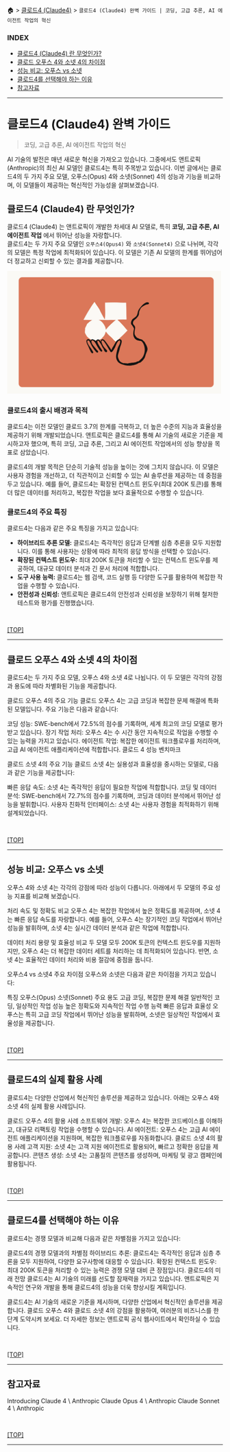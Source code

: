 🏠 > [클로드4 (Claude4)](../) > `클로드4 (Claude4) 완벽 가이드 | 코딩, 고급 추론, AI 에이전트 작업의 혁신`

### INDEX

- [클로드4 (Claude4) 란 무엇인가?](#클로드4-claude4-란-무엇인가)
- [클로드 오푸스 4와 소넷 4의 차이점](#클로드-오푸스-4와-소넷-4의-차이점)
- [성능 비교: 오푸스 vs 소넷](#성능-비교-오푸스-vs-소넷)
- [클로드4를 선택해야 하는 이유](#클로드4를-선택해야-하는-이유)
- [참고자료](#참고자료)

---
# 클로드4 (Claude4) 완벽 가이드 
> 코딩, 고급 추론, AI 에이전트 작업의 혁신

AI 기술의 발전은 매년 새로운 혁신을 가져오고 있습니다. 그중에서도 앤트로픽(Anthropic)의 최신 AI 모델인 클로드4는 특히 주목받고 있습니다. 이번 글에서는 클로드4의 두 가지 주요 모델, 오푸스(Opus) 4와 소넷(Sonnet) 4의 성능과 기능을 비교하며, 이 모델들이 제공하는 혁신적인 가능성을 살펴보겠습니다.

## 클로드4 (Claude4) 란 무엇인가?
클로드4 (Claude4) 는 앤트로픽이 개발한 차세대 AI 모델로, 특히 **코딩, 고급 추론, AI 에이전트 작업** 에서 뛰어난 성능을 자랑합니다. <br/>
클로드4는 두 가지 주요 모델인 `오푸스4(Opus4)` 와 `소넷4(Sonnet4)` 으로 나뉘며, 각각의 모델은 특정 작업에 최적화되어 있습니다. 이 모델은 기존 AI 모델의 한계를 뛰어넘어 더 정교하고 신뢰할 수 있는 결과를 제공합니다.

<img src="./img/claude4-intro.png" width="500" alt="클로드4">

### 클로드4의 출시 배경과 목적
클로드4는 이전 모델인 클로드 3.7의 한계를 극복하고, 더 높은 수준의 지능과 효율성을 제공하기 위해 개발되었습니다. 앤트로픽은 클로드4를 통해 AI 기술의 새로운 기준을 제시하고자 했으며, 특히 코딩, 고급 추론, 그리고 AI 에이전트 작업에서의 성능 향상을 목표로 삼았습니다. <br/>

클로드4의 개발 목적은 단순히 기술적 성능을 높이는 것에 그치지 않습니다. 이 모델은 사용자 경험을 개선하고, 더 직관적이고 신뢰할 수 있는 AI 솔루션을 제공하는 데 중점을 두고 있습니다. 예를 들어, 클로드4는 확장된 컨텍스트 윈도우(최대 200K 토큰)를 통해 더 많은 데이터를 처리하고, 복잡한 작업을 보다 효율적으로 수행할 수 있습니다.

### 클로드4의 주요 특징
클로드4는 다음과 같은 주요 특징을 가지고 있습니다:

- **하이브리드 추론 모델:** 클로드4는 즉각적인 응답과 단계별 심층 추론을 모두 지원합니다. 이를 통해 사용자는 상황에 따라 최적의 응답 방식을 선택할 수 있습니다.
- **확장된 컨텍스트 윈도우:** 최대 200K 토큰을 처리할 수 있는 컨텍스트 윈도우를 제공하여, 대규모 데이터 분석과 긴 문서 처리에 적합합니다.
- **도구 사용 능력:** 클로드4는 웹 검색, 코드 실행 등 다양한 도구를 활용하여 복잡한 작업을 수행할 수 있습니다.
- **안전성과 신뢰성:** 앤트로픽은 클로드4의 안전성과 신뢰성을 보장하기 위해 철저한 테스트와 평가를 진행했습니다.

<br/>

[[TOP]](#index)

---
## 클로드 오푸스 4와 소넷 4의 차이점
클로드4는 두 가지 주요 모델, 오푸스 4와 소넷 4로 나뉩니다. 이 두 모델은 각각의 강점과 용도에 따라 차별화된 기능을 제공합니다.

클로드 오푸스 4의 주요 기능
클로드 오푸스 4는 고급 코딩과 복잡한 문제 해결에 특화된 모델입니다. 주요 기능은 다음과 같습니다:

코딩 성능: SWE-bench에서 72.5%의 점수를 기록하며, 세계 최고의 코딩 모델로 평가받고 있습니다.
장기 작업 처리: 오푸스 4는 수 시간 동안 지속적으로 작업을 수행할 수 있는 능력을 가지고 있습니다.
에이전트 작업: 복잡한 에이전트 워크플로우를 처리하며, 고급 AI 에이전트 애플리케이션에 적합합니다.
클로드 4 성능 벤치마크

클로드 소넷 4의 주요 기능
클로드 소넷 4는 실용성과 효율성을 중시하는 모델로, 다음과 같은 기능을 제공합니다:

빠른 응답 속도: 소넷 4는 즉각적인 응답이 필요한 작업에 적합합니다.
코딩 및 데이터 분석: SWE-bench에서 72.7%의 점수를 기록하며, 코딩과 데이터 분석에서 뛰어난 성능을 발휘합니다.
사용자 친화적 인터페이스: 소넷 4는 사용자 경험을 최적화하기 위해 설계되었습니다.


<br/>

[[TOP]](#index)

---
## 성능 비교: 오푸스 vs 소넷
오푸스 4와 소넷 4는 각각의 강점에 따라 성능이 다릅니다. 아래에서 두 모델의 주요 성능 지표를 비교해 보겠습니다.

처리 속도 및 정확도 비교
오푸스 4는 복잡한 작업에서 높은 정확도를 제공하며, 소넷 4는 빠른 응답 속도를 자랑합니다. 예를 들어, 오푸스 4는 장기적인 코딩 작업에서 뛰어난 성능을 발휘하며, 소넷 4는 실시간 데이터 분석과 같은 작업에 적합합니다.

데이터 처리 용량 및 효율성 비교
두 모델 모두 200K 토큰의 컨텍스트 윈도우를 지원하지만, 오푸스 4는 더 복잡한 데이터 세트를 처리하는 데 최적화되어 있습니다. 반면, 소넷 4는 효율적인 데이터 처리와 비용 절감에 중점을 둡니다.

오푸스4 vs 소넷4 주요 차이점
오푸스와 소넷은 다음과 같은 차이점을 가지고 있습니다:

특징	오푸스(Opus)	소넷(Sonnet)
주요 용도	고급 코딩, 복잡한 문제 해결	일반적인 코딩, 일상적인 작업
성능	높은 정확도와 지속적인 작업 수행 능력	빠른 응답과 효율성
오푸스는 특히 고급 코딩 작업에서 뛰어난 성능을 발휘하며, 소넷은 일상적인 작업에서 효율성을 제공합니다.

<br/>

[[TOP]](#index)

---
## 클로드4의 실제 활용 사례
클로드4는 다양한 산업에서 혁신적인 솔루션을 제공하고 있습니다. 아래는 오푸스 4와 소넷 4의 실제 활용 사례입니다.

클로드 오푸스 4의 활용 사례
소프트웨어 개발: 오푸스 4는 복잡한 코드베이스를 이해하고, 대규모 리팩토링 작업을 수행할 수 있습니다.
AI 에이전트: 오푸스 4는 고급 AI 에이전트 애플리케이션을 지원하며, 복잡한 워크플로우를 자동화합니다.
클로드 소넷 4의 활용 사례
고객 지원: 소넷 4는 고객 지원 에이전트로 활용되어, 빠르고 정확한 응답을 제공합니다.
콘텐츠 생성: 소넷 4는 고품질의 콘텐츠를 생성하며, 마케팅 및 광고 캠페인에 활용됩니다.


<br/>

[[TOP]](#index)

---
## 클로드4를 선택해야 하는 이유
클로드4는 경쟁 모델과 비교해 다음과 같은 차별점을 가지고 있습니다:

클로드4의 경쟁 모델과의 차별점
하이브리드 추론: 클로드4는 즉각적인 응답과 심층 추론을 모두 지원하여, 다양한 요구사항에 대응할 수 있습니다.
확장된 컨텍스트 윈도우: 최대 200K 토큰을 처리할 수 있는 능력은 경쟁 모델 대비 큰 장점입니다.
클로드4의 미래 전망
클로드4는 AI 기술의 미래를 선도할 잠재력을 가지고 있습니다. 앤트로픽은 지속적인 연구와 개발을 통해 클로드4의 성능을 더욱 향상시킬 계획입니다.

클로드4는 AI 기술의 새로운 기준을 제시하며, 다양한 산업에서 혁신적인 솔루션을 제공합니다. 클로드 오푸스 4와 클로드 소넷 4의 강점을 활용하여, 여러분의 비즈니스를 한 단계 도약시켜 보세요. 더 자세한 정보는 앤트로픽 공식 웹사이트에서 확인하실 수 있습니다.

<br/>

[[TOP]](#index)

---
## 참고자료
Introducing Claude 4 \ Anthropic
Claude Opus 4 \ Anthropic
Claude Sonnet 4 \ Anthropic

<br/>

[[TOP]](#index)

---